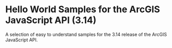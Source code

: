 # Hello World Samples for the ArcGIS JavaScript API (3.14)

A selection of easy to understand samples for the 3.14 release of the ArcGIS JavaScript API. 
